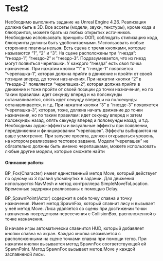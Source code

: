# Test2

Необходимо выполнить задание на Unreal Engine 4.26. Реализация должна быть в 3D. Все ассеты (модели, звуки, текстуры), кроме кода и блюпринтов, можете брать из любых открытых источников. Необходимо использовать принципы ООП, соблюдать стилизацию кода, блюпринты должны быть удобочитаемыми. 
!Использовать любые сторонние плагины нельзя.
Есть сцена с тремя кнопками, которые называются “1”, “2” и “3”.
На сцене расположены три “гнезда”: “гнездо-1”, “гнездо-2” и “гнездо-3”. Подразумевается, что из гнезд могут появиться черепашки.
У каждого “гнезда” есть своя точка назначения.
При нажатии кнопки “1” в “гнезде-1” появляется “черепашка-1”, которая должна прийти в движение и пройти от своей позиции вперед, до точки назначения.
При нажатии кнопки “2” в “гнезде-2” появляется “черепашка-2”, которая должна прийти в движение и тоже пройти от своей позиции до точки назначения, но по таким правилам: идет секунду вперед и на полсекунды останавливается, опять идет секунду вперед и на полсекунды останавливается, и т.д.
При нажатии кнопки “3” в “гнезде-3” появляется “черепашка-3”, которая, тоже, должна начать движение до точки назначения, но по таким правилам: идет секунду вперед и затем полсекунды назад, опять секунду вперед и полсекунды назад, и т.д.
Необходимы аудио-эффекты и визуальные эффекты при появлении, передвижении и финишировании “черепашек”. Эффекты выбираются на ваше усмотрение.
При запуске проекта, должен открываться уровень, на котором реализовано тестовое задание.
Модели “черепашек” не обязательно должны быть именно черепашками, можете использовать любые другие модели, которые сможете найти


#### Описание работы

BP_Fox(Character) имеет единственный метод Move, который действует по одному из 3 правил упомянутых в задании. Для движения используется NavMesh и метод контроллера SimpleMoveToLocation. Временные задержки реализованы с помощью Delay.

BP_SpawnPoint(Actor) содержит в себе точку спавна и точку назначения. Имеет метод SpawnFox, который спавнит лису и вызывает у неё метод Move. Лиса удаляется со сцены при достижении точки назначения посредством пересечения с CollisionBox, расположенной в точке назначения.

В начале игры автоматически спавнится HUD, который добавляет кнопки спавна на экран.
Каждая кнопка связывается с расположенными на сцене точками спавна при помощи тегов.
При нажатии кнопки вызывается метод SpawnFox соответствующей ей SpawnPoint.
Метод SpawnFox вызывает метод Move у каждой заспавненой лисы.


